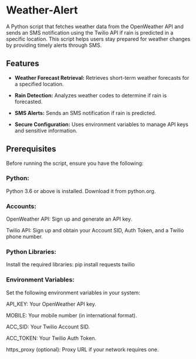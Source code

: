 # Weather-Alert
 A Python script that fetches weather data from the OpenWeather API and sends an SMS notification using the Twilio API if rain is predicted in a specific location. This script helps users stay prepared for weather 
 changes by providing timely alerts through SMS.
## Features

- **Weather Forecast Retrieval:** Retrieves short-term weather forecasts for a specified location.

- **Rain Detection:** Analyzes weather codes to determine if rain is forecasted.

- **SMS Alerts:** Sends an SMS notification if rain is predicted.

- **Secure Configuration:** Uses environment variables to manage API keys and sensitive information.

 ## Prerequisites

Before running the script, ensure you have the following:

### Python:

Python 3.6 or above is installed. Download it from python.org.

### Accounts:

OpenWeather API: Sign up and generate an API key.

Twilio API: Sign up and obtain your Account SID, Auth Token, and a Twilio phone number.

### Python Libraries:
  Install the required libraries:
    pip install requests twilio

### Environment Variables:
  Set the following environment variables in your system:

  API_KEY: Your OpenWeather API key.
  
  MOBILE: Your mobile number (in international format).
  
  ACC_SID: Your Twilio Account SID.
  
  ACC_TOKEN: Your Twilio Auth Token.
  
  https_proxy (optional): Proxy URL if your network requires one.

